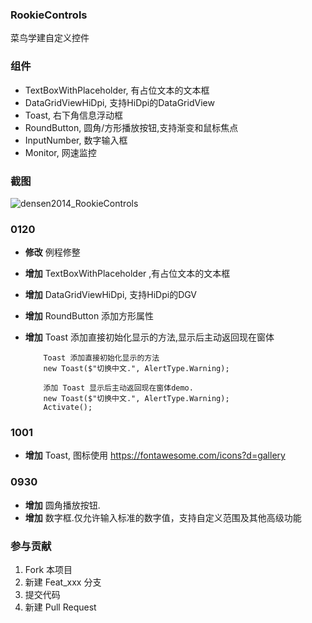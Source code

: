 
### RookieControls
菜鸟学建自定义控件

### 组件
- TextBoxWithPlaceholder, 有占位文本的文本框
- DataGridViewHiDpi, 支持HiDpi的DataGridView
- Toast, 右下角信息浮动框
- RoundButton, 圆角/方形播放按钮,支持渐变和鼠标焦点
- InputNumber, 数字输入框
- Monitor, 网速监控

### 截图

![densen2014_RookieControls](https://user-images.githubusercontent.com/8428709/105117342-9f74eb00-5acc-11eb-88f1-11b8b2de165e.jpg)

### 0120
- **修改** 例程修整
- **增加** TextBoxWithPlaceholder ,有占位文本的文本框
- **增加** DataGridViewHiDpi, 支持HiDpi的DGV 
- **增加** RoundButton 添加方形属性
- **增加** Toast 添加直接初始化显示的方法,显示后主动返回现在窗体


          Toast 添加直接初始化显示的方法
          new Toast($"切换中文.", AlertType.Warning);

          添加 Toast 显示后主动返回现在窗体demo.
          new Toast($"切换中文.", AlertType.Warning);
          Activate();

### 1001
- **增加** Toast, 图标使用 https://fontawesome.com/icons?d=gallery

### 0930
- **增加** 圆角播放按钮.
- **增加** 数字框.仅允许输入标准的数字值，支持自定义范围及其他高级功能




### 参与贡献

1. Fork 本项目
2. 新建 Feat_xxx 分支
3. 提交代码
4. 新建 Pull Request 
